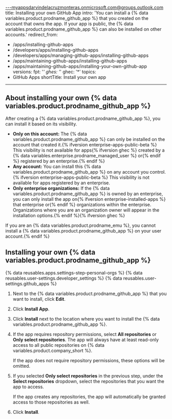 ---myappsdarvindelacruzmonteras.onmicrosoft.com@groups.outlook.com
title: Installing your own GitHub App
intro: 'You can install a {% data variables.product.prodname_github_app %} that you created on the account that owns the app. If your app is public, the {% data variables.product.prodname_github_app %} can also be installed on other accounts.'
redirect_from:
  - /apps/installing-github-apps
  - /developers/apps/installing-github-apps
  - /developers/apps/managing-github-apps/installing-github-apps
  - /apps/maintaining-github-apps/installing-github-apps
  - /apps/maintaining-github-apps/installing-your-own-github-app
versions:
  fpt: '*'
  ghes: '*'
  ghec: '*'
topics:
  - GitHub Apps
shortTitle: Install your own app
---

## About installing your own {% data variables.product.prodname_github_app %}

After creating a {% data variables.product.prodname_github_app %}, you can install it based on its visibility.

* **Only on this account:** The {% data variables.product.prodname_github_app %} can only be installed on the account that created it.{% ifversion enterprise-apps-public-beta %} This visibility is not available for apps{% ifversion ghec %} created by a {% data variables.enterprise.prodname_managed_user %} or{% endif %} registered by an enterprise.{% endif %}
* **Any account:** You can install this {% data variables.product.prodname_github_app %} on any account you control.{% ifversion enterprise-apps-public-beta %} This visibility is not available for apps registered by an enterprise.
* **Only enterprise organizations:** If the {% data variables.product.prodname_github_app %} is owned by an enterprise, you can only install the app on{% ifversion enterprise-installed-apps %} that enterprise or{% endif %} organizations within the enterprise. Organizations where you are an organization owner will appear in the installation options.{% endif %}{% ifversion ghec %}

If you are an {% data variables.product.prodname_emu %}, you cannot install a {% data variables.product.prodname_github_app %} on your user account.{% endif %}

## Installing your own {% data variables.product.prodname_github_app %}

{% data reusables.apps.settings-step-personal-orgs %}
{% data reusables.user-settings.developer_settings %}
{% data reusables.user-settings.github_apps %}
1. Next to the {% data variables.product.prodname_github_app %} that you want to install, click **Edit**.
1. Click **Install App**.
1. Click **Install** next to the location where you want to install the {% data variables.product.prodname_github_app %}.
1. If the app requires repository permissions, select **All repositories** or **Only select repositories**. The app will always have at least read-only access to all public repositories on {% data variables.product.company_short %}.

   If the app does not require repository permissions, these options will be omitted.
1. If you selected **Only select repositories** in the previous step, under the **Select repositories** dropdown, select the repositories that you want the app to access.

   If the app creates any repositories, the app will automatically be granted access to those repositories as well.
1. Click **Install**.
